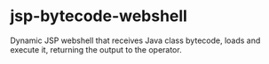 # jsp-bytecode-webshell
Dynamic JSP webshell that receives Java class bytecode, loads and execute it, returning the output to the operator.

